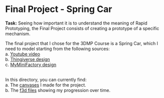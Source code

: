 # Final Project - Spring Car

<b>Task:</b> Seeing how important it is to understand the meaning of Rapid Prototyping, the
Final Project consists of creating a prototype of a specific mechanism.

The final project that I chose for the 3DMP Course is a Spring Car, which I need to model starting from the following sources: <br>
	a.	[Youtube video](https://www.youtube.com/watch?v=pX1OS6-TNw8&feature=youtu.be) <br>
	b.	[Thingiverse design](https://www.thingiverse.com/thing:3328754) <br>
	c.	[MyMiniFactory design](https://www.myminifactory.com/object/3d-print-dual-mode-spring-motor-rolling-chassis-26862) <br> <br>

In this directory, you can currently find: <br>
a. The [canvases](https://github.com/Ana-Mares/3DMP/tree/master/Final%20Project%20-%20Spring%20Car/Canvases) I made for the project. <br>
b. The [f3d files](https://github.com/Ana-Mares/3DMP/tree/master/Final%20Project%20-%20Spring%20Car/f3d%20files) showing my progression over time. 


